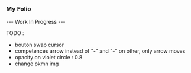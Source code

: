 ### My Folio

--- Work In Progress ---

TODO :
- bouton swap cursor
- competences arrow instead of "-" and "-" on other, only arrow moves
- opacity on violet circle : 0.8
- change pkmn img
